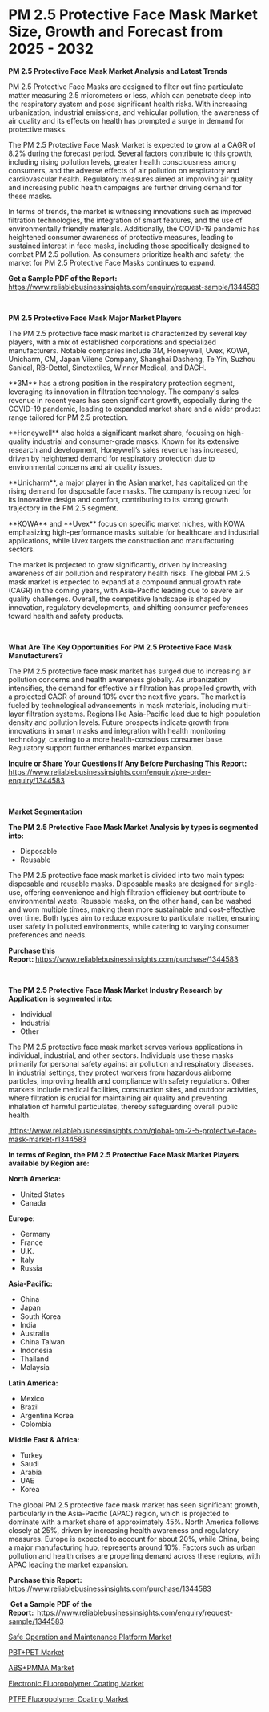 <p><h1>PM 2.5 Protective Face Mask Market Size, Growth and Forecast from 2025 - 2032</h1></p><p><strong>PM 2.5 Protective Face Mask Market Analysis and Latest Trends</strong></p>
<p><p>PM 2.5 Protective Face Masks are designed to filter out fine particulate matter measuring 2.5 micrometers or less, which can penetrate deep into the respiratory system and pose significant health risks. With increasing urbanization, industrial emissions, and vehicular pollution, the awareness of air quality and its effects on health has prompted a surge in demand for protective masks.</p><p>The PM 2.5 Protective Face Mask Market is expected to grow at a CAGR of 8.2% during the forecast period. Several factors contribute to this growth, including rising pollution levels, greater health consciousness among consumers, and the adverse effects of air pollution on respiratory and cardiovascular health. Regulatory measures aimed at improving air quality and increasing public health campaigns are further driving demand for these masks.</p><p>In terms of trends, the market is witnessing innovations such as improved filtration technologies, the integration of smart features, and the use of environmentally friendly materials. Additionally, the COVID-19 pandemic has heightened consumer awareness of protective measures, leading to sustained interest in face masks, including those specifically designed to combat PM 2.5 pollution. As consumers prioritize health and safety, the market for PM 2.5 Protective Face Masks continues to expand.</p></p>
<p><strong>Get a Sample PDF of the Report:&nbsp;</strong> <a href="https://www.reliablebusinessinsights.com/enquiry/request-sample/1344583?utm_campaign=57&utm_medium=2&utm_source=Github&utm_content=ia&utm_term=24032025&utm_id=pm-25-protective-face-mask">https://www.reliablebusinessinsights.com/enquiry/request-sample/1344583</a></p>
<p>&nbsp;</p>
<p><strong>PM 2.5 Protective Face Mask Major Market Players</strong></p>
<p><p>The PM 2.5 protective face mask market is characterized by several key players, with a mix of established corporations and specialized manufacturers. Notable companies include 3M, Honeywell, Uvex, KOWA, Unicharm, CM, Japan Vilene Company, Shanghai Dasheng, Te Yin, Suzhou Sanical, RB-Dettol, Sinotextiles, Winner Medical, and DACH.</p><p>**3M** has a strong position in the respiratory protection segment, leveraging its innovation in filtration technology. The company's sales revenue in recent years has seen significant growth, especially during the COVID-19 pandemic, leading to expanded market share and a wider product range tailored for PM 2.5 protection.</p><p>**Honeywell** also holds a significant market share, focusing on high-quality industrial and consumer-grade masks. Known for its extensive research and development, Honeywell’s sales revenue has increased, driven by heightened demand for respiratory protection due to environmental concerns and air quality issues.</p><p>**Unicharm**, a major player in the Asian market, has capitalized on the rising demand for disposable face masks. The company is recognized for its innovative design and comfort, contributing to its strong growth trajectory in the PM 2.5 segment.</p><p>**KOWA** and **Uvex** focus on specific market niches, with KOWA emphasizing high-performance masks suitable for healthcare and industrial applications, while Uvex targets the construction and manufacturing sectors.</p><p>The market is projected to grow significantly, driven by increasing awareness of air pollution and respiratory health risks. The global PM 2.5 mask market is expected to expand at a compound annual growth rate (CAGR) in the coming years, with Asia-Pacific leading due to severe air quality challenges. Overall, the competitive landscape is shaped by innovation, regulatory developments, and shifting consumer preferences toward health and safety products.</p></p>
<p>&nbsp;</p>
<p><strong>What Are The Key Opportunities For PM 2.5 Protective Face Mask Manufacturers?</strong></p>
<p><p>The PM 2.5 protective face mask market has surged due to increasing air pollution concerns and health awareness globally. As urbanization intensifies, the demand for effective air filtration has propelled growth, with a projected CAGR of around 10% over the next five years. The market is fueled by technological advancements in mask materials, including multi-layer filtration systems. Regions like Asia-Pacific lead due to high population density and pollution levels. Future prospects indicate growth from innovations in smart masks and integration with health monitoring technology, catering to a more health-conscious consumer base. Regulatory support further enhances market expansion.</p></p>
<p><strong>Inquire or Share Your Questions If Any Before Purchasing This Report:</strong> <a href="https://www.reliablebusinessinsights.com/enquiry/pre-order-enquiry/1344583?utm_campaign=57&utm_medium=2&utm_source=Github&utm_content=ia&utm_term=24032025&utm_id=pm-25-protective-face-mask">https://www.reliablebusinessinsights.com/enquiry/pre-order-enquiry/1344583</a></p>
<p>&nbsp;</p>
<p><strong>Market Segmentation</strong></p>
<p><strong>The PM 2.5 Protective Face Mask Market Analysis by types is segmented into:</strong></p>
<p><ul><li>Disposable</li><li>Reusable</li></ul></p>
<p><p>The PM 2.5 protective face mask market is divided into two main types: disposable and reusable masks. Disposable masks are designed for single-use, offering convenience and high filtration efficiency but contribute to environmental waste. Reusable masks, on the other hand, can be washed and worn multiple times, making them more sustainable and cost-effective over time. Both types aim to reduce exposure to particulate matter, ensuring user safety in polluted environments, while catering to varying consumer preferences and needs.</p></p>
<p><strong>Purchase this Report:&nbsp;</strong><a href="https://www.reliablebusinessinsights.com/purchase/1344583?utm_campaign=57&utm_medium=2&utm_source=Github&utm_content=ia&utm_term=24032025&utm_id=pm-25-protective-face-mask">https://www.reliablebusinessinsights.com/purchase/1344583</a></p>
<p>&nbsp;</p>
<p><strong>The PM 2.5 Protective Face Mask Market Industry Research by Application is segmented into:</strong></p>
<p><ul><li>Individual</li><li>Industrial</li><li>Other</li></ul></p>
<p><p>The PM 2.5 protective face mask market serves various applications in individual, industrial, and other sectors. Individuals use these masks primarily for personal safety against air pollution and respiratory diseases. In industrial settings, they protect workers from hazardous airborne particles, improving health and compliance with safety regulations. Other markets include medical facilities, construction sites, and outdoor activities, where filtration is crucial for maintaining air quality and preventing inhalation of harmful particulates, thereby safeguarding overall public health.</p></p>
<p><a href="https://www.reliablebusinessinsights.com/global-pm-2-5-protective-face-mask-market-r1344583?utm_campaign=57&utm_medium=2&utm_source=Github&utm_content=ia&utm_term=24032025&utm_id=pm-25-protective-face-mask">&nbsp;https://www.reliablebusinessinsights.com/global-pm-2-5-protective-face-mask-market-r1344583</a></p>
<p><strong>In terms of Region, the PM 2.5 Protective Face Mask Market Players available by Region are:</strong></p>
<p>
    <p> <strong> North America: </strong>
        <ul>
            <li>United States</li>
            <li>Canada</li>
        </ul>
        </p> 
    <p> <strong> Europe: </strong>
        <ul>
            <li>Germany</li>
            <li>France</li>
            <li>U.K.</li>
            <li>Italy</li>
            <li>Russia</li>
        </ul>
        </p> 
    <p> <strong> Asia-Pacific: </strong>
        <ul>
            <li>China</li>
            <li>Japan</li>
            <li>South Korea</li>
            <li>India</li>
            <li>Australia</li>
            <li>China Taiwan</li>
            <li>Indonesia</li>
            <li>Thailand</li>
            <li>Malaysia</li>
        </ul>
        </p> 
    <p> <strong> Latin America: </strong>
        <ul>
            <li>Mexico</li>
            <li>Brazil</li>
            <li>Argentina Korea</li>
            <li>Colombia</li>
        </ul>
        </p> 
    <p> <strong> Middle East & Africa: </strong>
        <ul>
            <li>Turkey</li>
            <li>Saudi</li>
            <li>Arabia</li>
            <li>UAE</li>
            <li>Korea</li>
        </ul>
    </p>
    </p>
<p><p>The global PM 2.5 protective face mask market has seen significant growth, particularly in the Asia-Pacific (APAC) region, which is projected to dominate with a market share of approximately 45%. North America follows closely at 25%, driven by increasing health awareness and regulatory measures. Europe is expected to account for about 20%, while China, being a major manufacturing hub, represents around 10%. Factors such as urban pollution and health crises are propelling demand across these regions, with APAC leading the market expansion.</p></p>
<p><strong>Purchase this Report: </strong><a href="https://www.reliablebusinessinsights.com/purchase/1344583?utm_campaign=57&utm_medium=2&utm_source=Github&utm_content=ia&utm_term=24032025&utm_id=pm-25-protective-face-mask">https://www.reliablebusinessinsights.com/purchase/1344583</a></p>
<p>&nbsp;<strong>Get a Sample PDF of the Report:&nbsp;&nbsp;</strong><a href="https://www.reliablebusinessinsights.com/enquiry/request-sample/1344583?utm_campaign=57&utm_medium=2&utm_source=Github&utm_content=ia&utm_term=24032025&utm_id=pm-25-protective-face-mask">https://www.reliablebusinessinsights.com/enquiry/request-sample/1344583</a></p>
<p><strong></strong></p>
<p><p><a href="https://github.com/houltngake/Market-Research-Report-List-1/blob/main/safe-operation-and-maintenance-platform-market.md?utm_campaign=57&utm_medium=2&utm_source=Github&utm_content=ia&utm_term=24032025&utm_id=pm-25-protective-face-mask">Safe Operation and Maintenance Platform Market</a></p><p><a href="https://github.com/direepittr/Market-Research-Report-List-1/blob/main/pbtpet-market.md?utm_campaign=57&utm_medium=2&utm_source=Github&utm_content=ia&utm_term=24032025&utm_id=pm-25-protective-face-mask">PBT+PET Market</a></p><p><a href="https://github.com/quiraytaibat/Market-Research-Report-List-1/blob/main/abspmma-market.md?utm_campaign=57&utm_medium=2&utm_source=Github&utm_content=ia&utm_term=24032025&utm_id=pm-25-protective-face-mask">ABS+PMMA Market</a></p><p><a href="https://github.com/denuetkachci/Market-Research-Report-List-1/blob/main/electronic-fluoropolymer-coating-market.md?utm_campaign=57&utm_medium=2&utm_source=Github&utm_content=ia&utm_term=24032025&utm_id=pm-25-protective-face-mask">Electronic Fluoropolymer Coating Market</a></p><p><a href="https://github.com/lenjakam/Market-Research-Report-List-1/blob/main/ptfe-fluoropolymer-coating-market.md?utm_campaign=57&utm_medium=2&utm_source=Github&utm_content=ia&utm_term=24032025&utm_id=pm-25-protective-face-mask">PTFE Fluoropolymer Coating Market</a></p></p>